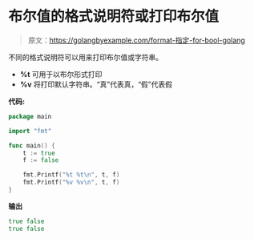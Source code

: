# 布尔值的格式说明符或打印布尔值

> 原文：<https://golangbyexample.com/format-指定-for-bool-golang>

不同的格式说明符可以用来打印布尔值或字符串。

*   **%t** 可用于以布尔形式打印
*   **%v** 将打印默认字符串。“真”代表真，“假”代表假

**代码:**

```go
package main

import "fmt"

func main() {
	t := true
	f := false

	fmt.Printf("%t %t\n", t, f)
	fmt.Printf("%v %v\n", t, f)
}
```

**输出**

```go
true false
true false
```